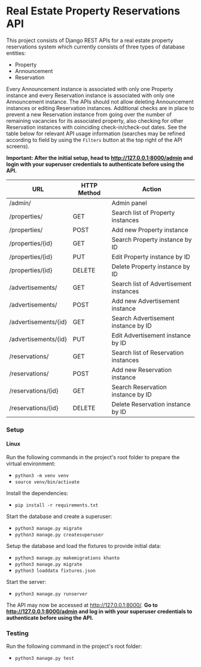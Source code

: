 # Real Estate Property Reservations API
This project consists of Django REST APIs for a real estate property reservations system which currently consists of three types of database entities:
- Property
- Announcement
- Reservation

Every Announcement instance is associated with only one Property instance and every Reservation instance is associated with only one Announcement instance. The APIs should not allow deleting Announcement instances or editing Reservation instances. Additional checks are in place to prevent a new Reservation instance from going over the number of remaining vacancies for its associated property, also checking for other Reservation instances with coinciding check-in/check-out dates. See the table below for relevant API usage information (searches may be refined according to field by using the `Filters` button at the top right of the API screens).

**Important: After the initial setup, head to http://127.0.0.1:8000/admin and login with your superuser credentials to authenticate before using the API.**

| URL | HTTP Method  | Action | 
|---|---|---|
| /admin/ |   | Admin panel |
| /properties/ | GET | Search list of Property instances |
| /properties/ | POST | Add new Property instance |
| /properties/{id} | GET | Search Property instance by ID |
| /properties/{id} | PUT | Edit Property instance by ID |
| /properties/{id} | DELETE | Delete Property instance by ID |
| /advertisements/ | GET | Search list of Advertisement instances |
| /advertisements/ | POST | Add new Advertisement instance |
| /advertisements/{id}  | GET | Search Advertisement instance by ID |
| /advertisements/{id} | PUT | Edit Advertisement instance by ID  |
| /reservations/ | GET | Search list of Reservation instances |
| /reservations/ | POST | Add new Reservation instance |
| /reservations/{id} | GET  | Search Reservation instance by ID |
| /reservations/{id} | DELETE | Delete Reservation instance by ID |

### Setup

#### Linux

Run the following commands in the project's root folder to prepare the virtual environment:
- `python3 -m venv venv`
- `source venv/bin/activate`

Install the dependencies:
- `pip install -r requirements.txt`

Start the database and create a superuser:
- `python3 manage.py migrate`
- `python3 manage.py createsuperuser`

Setup the database and load the fixtures to provide initial data:
- `python3 manage.py makemigrations khanto`
- `python3 manage.py migrate`
- `python3 loaddata fixtures.json`

Start the server:
- `python3 manage.py runserver`

The API may now be accessed at http://127.0.0.1:8000/. **Go to http://127.0.0.1:8000/admin and log in with your superuser credentials to authenticate before using the API.**

### Testing

Run the following command in the project's root folder:
- `python3 manage.py test`
